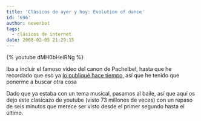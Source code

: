 ```yaml
---
title: 'Clásicos de ayer y hoy: Evolution of dance'
id: '696'
author: neverbot
tags:
  - clásicos de internet
date: 2008-02-05 21:29:15
---
```


{% youtube dMH0bHeiRNg %}

Iba a incluir el famoso vídeo del canon de Pachelbel, hasta que he recordado que eso ya [lo publiqué hace tiempo](/el-canon-de-pachelbel/), así que he tenido que ponerme a buscar otra cosa

Dado que ya estaba con un tema musical, pasamos al baile, así que aquí os dejo este clasicazo de youtube (visto 73 millones de veces) con un repaso de seis minutos que merece ser visto desde el primer segundo hasta el último.
